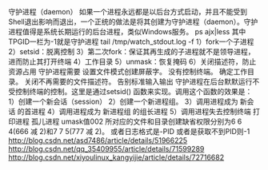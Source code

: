 守护进程（daemon）
如果一个进程永远都是以后台方式启动，并且不能受到Shell退出影响而退出，一个正统的做法是将其创建为守护进程（daemon）。守护进程值得是系统长期运行的后台进程，类似Windows服务。
ps ajx|less
其中TPGID一栏为-1就是守护进程
tail /tmp/watch_stdout.log  -f
1）fork一个子进程
2）setsid：脱离控制
3）第二次fork：保证其再生成的子进程就不是领导进程，进而防止其打开终端
4）工作目录
5）unmask：恢复掩码
6）关闭描述符，防止资源占用
守护进程需要
设置文件模式创建屏蔽字。
没有控制终端。
确定工作目录。
关闭不再需要的文件描述符。
告别标准输入输出
守护进程在后台默默运行不受控制终端的控制。这里是通过setsid() 函数来实现。调用这个函数的效果是：
1）创建一个新会话（session） 
2）创建一个新进程组。 
3）调用进程成为 新会话 的首进程 
4）调用进程成为 新进程组 的组长进程 
5）调用进程失去控制终端
打印进程
孤儿进程
umask值002 所对应的文件和目录创建缺省权限分别为6 6 4(666 减 2)和7 7 5(777 减 2)。
或者日志格式是-PID 或者是获取不到PID则-1
http://blog.csdn.net/asd7486/article/details/51966225
http://blog.csdn.net/qq_35409955/article/details/71599289
http://blog.csdn.net/xiyoulinux_kangyijie/article/details/72716682

